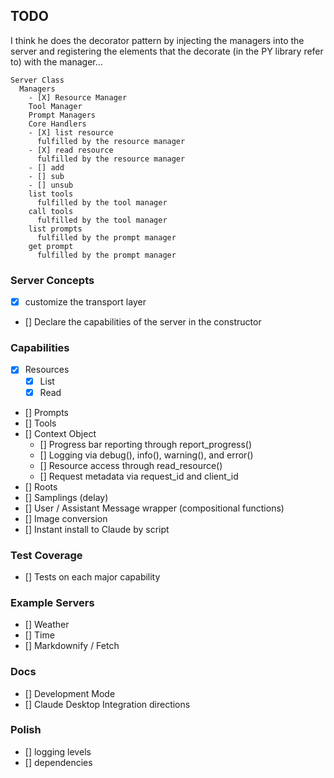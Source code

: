 ## TODO


I think he does the decorator pattern by injecting the managers into the server and registering the elements that the decorate (in the PY library refer to) with the manager...




```
Server Class
  Managers
    - [X] Resource Manager
    Tool Manager
    Prompt Managers
    Core Handlers
    - [X] list resource
      fulfilled by the resource manager
    - [X] read resource
      fulfilled by the resource manager
    - [] add
    - [] sub
    - [] unsub
    list tools
      fulfilled by the tool manager
    call tools
      fulfilled by the tool manager
    list prompts
      fulfilled by the prompt manager
    get prompt
      fulfilled by the prompt manager
```

### Server Concepts
- [X] customize the transport layer
- [] Declare the capabilities of the server in the constructor


### Capabilities
- [X] Resources
  - [X] List
  - [X] Read
- [] Prompts
- [] Tools
- [] Context Object
   - [] Progress bar reporting through report_progress()
   - [] Logging via debug(), info(), warning(), and error()
   - [] Resource access through read_resource()
   - [] Request metadata via request_id and client_id
- [] Roots
- [] Samplings (delay)
- [] User / Assistant Message wrapper (compositional functions)
- [] Image conversion
- [] Instant install to Claude by script

### Test Coverage
- [] Tests on each major capability

### Example Servers
- [] Weather
- [] Time
- [] Markdownify / Fetch

### Docs
- [] Development Mode
- [] Claude Desktop Integration directions

### Polish
- [] logging levels
- [] dependencies
